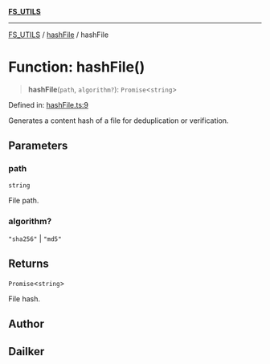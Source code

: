 [**FS_UTILS**](../../README.md)

***

[FS_UTILS](../../README.md) / [hashFile](../README.md) / hashFile

# Function: hashFile()

> **hashFile**(`path`, `algorithm?`): `Promise`\<`string`\>

Defined in: [hashFile.ts:9](https://github.com/dailker/everyutil-js/blob/b3e269da55b7d96c15eb37e98c5c4f6b94f05f6f/src/fs/hashFile.ts#L9)

Generates a content hash of a file for deduplication or verification.

## Parameters

### path

`string`

File path.

### algorithm?

`"sha256"` | `"md5"`

## Returns

`Promise`\<`string`\>

File hash.

## Author

## Dailker
